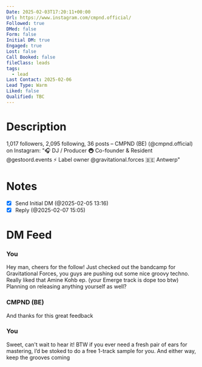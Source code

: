 ```yaml
---
Date: 2025-02-03T17:20:11+00:00
Url: https://www.instagram.com/cmpnd.official/
Followed: true
DMed: false
Form: false
Initial DM: true
Engaged: true
Lost: false
Call Booked: false
fileClass: leads
tags:
  - lead
Last Contact: 2025-02-06
Lead Type: Warm
Liked: false
Qualified: TBC
---
```

# Description
1,017 followers, 2,095 following, 36 posts – CMPND (BE) (@cmpnd.official) on Instagram: "🎧 DJ / Producer
🚇 Co-founder & Resident @gestoord.events
⚡ Label owner @gravitational.forces
🇧🇪 Antwerp"
# Notes

- [x] Send Initial DM (@2025-02-05 13:16)
- [x] Reply (@2025-02-07 15:05)

# DM Feed
### You

Hey man, cheers for the follow! Just checked out the bandcamp for Gravitational Forces, you guys are pushing out some nice groovy techno. Really liked that Amine Kohb ep. (your Emerge track is dope too btw) Planning on releasing anything yourself as well?

### CMPND (BE)

And thanks for this great feedback

### You

Sweet, can't wait to hear it! BTW if you ever need a fresh pair of ears for mastering, I’d be stoked to do a free 1-track sample for you. And either way, keep the grooves coming


